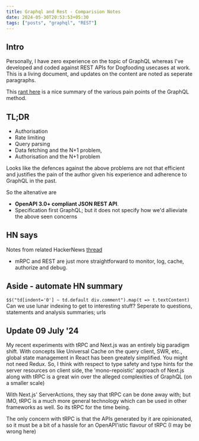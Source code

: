 ```yaml
---
title: Graphql and Rest - Comparision Notes
date: 2024-05-30T20:53:53+05:30
tags: ["posts", "graphql", "REST"]
---
```


## Intro

Personally, I have zero experience on the topic of GraphQL whereas I've developed and coded against REST APIs for Dogfooding usecases at work. This is a living document, and updates on the content are noted as seperate paragraphs.

This [rant here](https://bessey.dev/blog/2024/05/24/why-im-over-graphql/) is a nice summary of the various pain points of the GraphQL method.

## TL;DR

- Authorisation
- Rate limiting
- Query parsing
- Data fetching and the N+1 problem,
- Authorisation and the N+1 problem

Looks like the defences against the above problems are not that efficient and justifies the pain of the author given his experience and adherence to GraphQL in the past.

So the altenative are

- **OpenAPI 3.0+ compliant JSON REST API**.
- Specification first GraphQL; but it does not specify how we'd allieviate the above seen concerns

## HN says

Notes from related HackerNews [thread]()

- mRPC and REST are just more straightforward to monitor, log, cache, authorize and debug.

## Aside - automate HN summary

`$$("td[indent='0'] ~ td.default div.comment").map(t => t.textContent)`
Can we use lunar indexing to get to interesting stuff?
Seperate to questions, statements and analysis summaries; urls

## Update 09 July '24

My recent experiments with tRPC and Next.js was an entirely big paradigm shift. With concepts like Universal Cache on the query client, SWR, etc., global state management in React has been greately simplified. You might not need Redux. So, I think with respect to type safety and type hints for the server resources on client side, the 'mono-repoistic' approach of Next.js along with tRPC is a great win over the alleged complexities of GraphQL (on a smaller scale)

With Next.js' ServerActions, they say that tRPC can be done away with; but IMO, tRPC is a much more general technology which can be used in other frameworks as well. So its tRPC for the time being.

The only concern with tRPC is that the APIs generated by it are opinionated, so it must be a bit of a hassle for an OpenAPI'istic flavour of tRPC (I may be wrong here)

